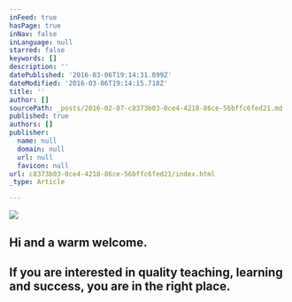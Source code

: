 ```yaml
---
inFeed: true
hasPage: true
inNav: false
inLanguage: null
starred: false
keywords: []
description: ''
datePublished: '2016-03-06T19:14:31.099Z'
dateModified: '2016-03-06T19:14:15.718Z'
title: ''
author: []
sourcePath: _posts/2016-02-07-c8373b03-0ce4-4218-86ce-56bffc6fed21.md
published: true
authors: []
publisher:
  name: null
  domain: null
  url: null
  favicon: null
url: c8373b03-0ce4-4218-86ce-56bffc6fed21/index.html
_type: Article

---
```

![](https://the-grid-user-content.s3-us-west-2.amazonaws.com/ed390f5f-a561-4199-8bc0-eae62ed8294a.jpg)

## Hi and a warm welcome. 

## If you are interested in quality teaching, learning and success, you are in the right place.